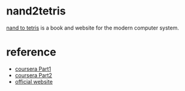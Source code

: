 # nand2tetris
[nand to tetris](https://www.nand2tetris.org/) is a book and website for the modern computer system.

# reference
- [coursera Part1](https://www.coursera.org/learn/build-a-computer)
- [coursera Part2](https://www.coursera.org/learn/nand2tetris2)
- [official website](https://www.nand2tetris.org/)
